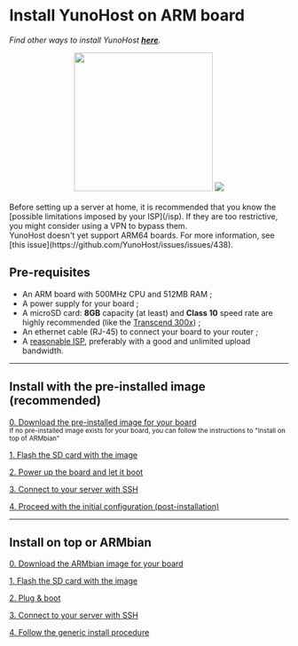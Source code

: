 # Install YunoHost on ARM board

*Find other ways to install YunoHost **[here](/install)**.*

<center>
<img src="/images/olinuxino.jpg" width=250 style="padding-bottom:20px">
<img src="/images/micro-sd-card.jpg">
</center>

<div class="alert alert-info" markdown="1">
Before setting up a server at home, it is recommended that you know the [possible limitations imposed by your ISP](/isp). If they are too restrictive, you might consider using a VPN to bypass them.
</div>

<div class="alert alert-warning" markdown="1">
YunoHost doesn't yet support ARM64 boards. For more information, see [this issue](https://github.com/YunoHost/issues/issues/438).
</div>

## Pre-requisites

- An ARM board with 500MHz CPU and 512MB RAM ;
- A power supply for your board ;
- A microSD card: **8GB** capacity (at least) and **Class 10** speed rate are highly recommended (like the [Transcend 300x](http://www.amazon.fr/Transcend-microSDHC-adaptateur-TS32GUSDU1E-Emballage/dp/B00CES44EO)) ;
- An ethernet cable (RJ-45) to connect your board to your router ;
- A [reasonable ISP](/isp), preferably with a good and unlimited upload bandwidth.

---

## Install with the pre-installed image (recommended)

<a class="btn btn-lg btn-default" href="/images">0. Download the pre-installed image for your board</a><br><small>If no pre-installed image exists for your board, you can follow the instructions to "Install on top of ARMbian"</small>

<a class="btn btn-lg btn-default" href="/copy_image">1. Flash the SD card with the image</a>

<a class="btn btn-lg btn-default" href="/plug_and_boot">2. Power up the board and let it boot</a>

<a class="btn btn-lg btn-default" href="/ssh">3. Connect to your server with SSH</a>

<a class="btn btn-lg btn-default" href="/postinstall">4. Proceed with the initial configuration (post-installation)</a>

---

## Install on top or ARMbian

<a class="btn btn-lg btn-default" href="https://www.armbian.com/download/">0. Download the ARMbian image for your board</a>

<a class="btn btn-lg btn-default" href="/copy_image_fr">1. Flash the SD card with the image</a>

<a class="btn btn-lg btn-default" href="/plug_and_boot_fr">2. Plug & boot</a>

<a class="btn btn-lg btn-default" href="/ssh_fr">3. Connect to your server with SSH</a>

<a class="btn btn-lg btn-default" href="/install_manually_fr">4. Follow the generic install procedure</a>
